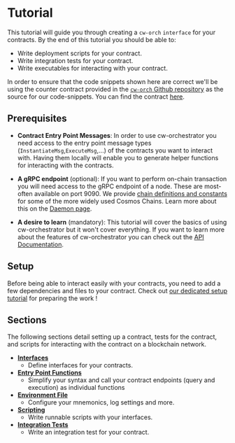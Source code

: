 # Tutorial

This tutorial will guide you through creating a `cw-orch` `interface` for your contracts. By the end of this tutorial you should be able to:

- Write deployment scripts for your contract.
- Write integration tests for your contract.
- Write executables for interacting with your contract.

In order to ensure that the code snippets shown here are correct we'll be using the counter contract provided in the [`cw-orch` Github repository](https://github.com/AbstractSDK/cw-orchestrator/tree/main/contracts/counter) as the source for our code-snippets. You can find the contract [here](https://github.com/AbstractSDK/cw-orchestrator/tree/main/contracts/counter).

## Prerequisites

- **Contract Entry Point Messages**: In order to use cw-orchestrator you need access to the entry point message types (`InstantiateMsg`,`ExecuteMsg`,...) of the contracts you want to interact with. Having them locally will enable you to generate helper functions for interacting with the contracts.

- **A gRPC endpoint** (optional): If you want to perform on-chain transaction you will need access to the gRPC endpoint of a node. These are most-often available on port 9090. We provide [chain definitions and constants](../chains/index.md) for some of the more widely used Cosmos Chains. Learn more about this on the [Daemon page](../integrations/daemon.md).

- **A desire to learn** (mandatory): This tutorial will cover the basics of using cw-orchestrator but it won't cover everything. If you want to learn more about the features of cw-orchestrator you can check out the [API Documentation](https://docs.rs/cw-orch/latest/cw_orch/).

## Setup

Before being able to interact easily with your contracts, you need to add a few dependencies and files to your contract. Check out [our dedicated setup tutorial](../setup/index.md) for preparing the work !

## Sections

The following sections detail setting up a contract, tests for the contract, and scripts for interacting with the contract on a blockchain network.

- **[Interfaces](./interfaces.md)**
  - Define interfaces for your contracts.
- **[Entry Point Functions](./entry-points.md)**
  - Simplify your syntax and call your contract endpoints (query and execution) as individual functions
- **[Environment File](./env-variable.md)**
  - Configure your mnemonics, log settings and more.
- **[Scripting](./scripting.md)**
  - Write runnable scripts with your interfaces.
- **[Integration Tests](./integration-tests.md)**
  - Write an integration test for your contract.
